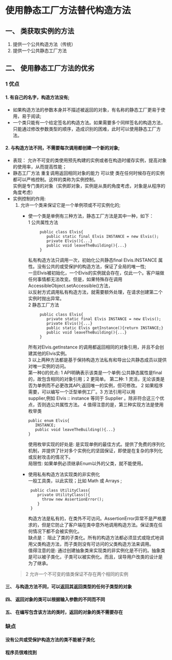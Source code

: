 # 使用静态工厂方法替代构造方法
## 一、 类获取实例的方法
  1. 提供一个公共构造方法（传统）
  2. 提供一个公共静态工厂方法
## 二、 使用静态工厂方法的优劣
### 1 优点
####  1. 有自己的名字，构造方法没有;      
  - 如果构造方法的参数本身并不描述被返回的对象，有名称的静态工厂更易于使用，易于阅读;
  - 一个类只能有一个给定签名的构造方法。如果需要多个同样签名的构造方法，只能通过修改参数类型的顺序，造成识别的困难，此时可以使用静态工厂方法。
####  2. 与构造方法不同，不需要每次调用都创建一个新的对象;
  - 表现： 允许不可变的类使用预先构建的实例或者在构造时缓存实例，提高对象的使用率，从而提高性能；
  - 静态工厂方法 重复调用返回相同对象的能力 可以使 类在任何时候存在的实例都可以严格控制。这样的类称为实例控制。   
    实例是专门类的对象（实例即对象，实例是从类的角度考虑，对象是从程序的角度考虑）   
  - 实例控制的作用:    
    1. 允许一个类来保证它是一个单例项或不可实例化的;
       - 使一个类是单例有三种方法，静态工厂方法是其中一种，如下：   
       1 公共属性方法
         ```
              public class Elvis{
                 public static final Elvis INSTANCE = new Elvis();
                 private Elvis(){...}
                 public void leaveTheBuilding(){...}
              }
         ```    
         私有构造方法只调用一次，初始化公共静态final Elvis.INSTANCE 属性。没有公共的或受保护的构造方法，保证了全局的唯一性;   
         一旦Elvis被初始化，一个Elvis的实例就会存在，仅此一个。客户端做任何事情都无法改变。但是，如果特殊存在调用AccessibleObject.setAccessible()方法，   
         以反射方式调用私有构造方法，就需要额外处理，在请求创建第二个实例时抛出异常。      
        2  静态工厂方法 
         ```
              public class Elvis{
                 private static final Elvis INSTANCE = new Elvis();
                 private Elvis(){...}
                 public static Elvis getInstance(){return INSTANCE;}
                 public void leaveTheBuilding(){...}
              }
         ```   
         所有对Elvis.getInstance 的调用都返回相同的对象引用，并且不会创建其他的Elvis实例。   
        3 以上两种方法都是基于保持构造方法私有和导出公共静态成员以提供对唯一实例的访问。   
         第一种()的优点: 1 API明确表示该类是一个单例:公共静态属性是final的，故包含相同的对象引用；2 更简单。
         第二种: 1 灵活，无论该类是否为单例而不必更改其API;返回唯一的实例，但可修改。 2 如果程序需要，可以编写一个泛型单例工厂。3 方法引用可以用   
                 supplier,例如 Elvis :: instance 等同于 Supplier<Evlist> 。除非符合这三个优点，否则选公共属性方法。
        4 值得注意的是，第三种实现方法是使用枚举类
          ```
          public enum Elvis{
             INSTANCE;
             public void leaveTheBuilding(){...}
          }
          ```
         使用枚举实现的好处是: 是实现单例的最佳方式。提供了免费的序列化机制，并提供了针对多个实例化的坚固保证，即使是在复杂的序列化或反射攻击的情况下。   
         局限性: 如果单例必须继承Enum以外的父类，就不能使用。   
            
       -  使用私有构造方法实现类的非实例化   
          一般工具类，以此实现；比如 Math 或 Arrays ;
          ```
           public class UtilityClass{
              private UtilityClass(){
                throw new AssertionError();
              }
           }
          ```
          构造方法是私有的，在类外不可访问。AssertionError异常不是严格要求的，但是它防止了客户端在类中意外地调用构造方法。保证类在任何情况下都不会被实例化。   
          缺点是： 阻止了类的子类化。所有的构造方法都必须显式或隐式地调用父类构造方法，而子类则没有可访问的父类构造方法来调用。   
          值得注意的是: 通过创建抽象类来实现类的非实例化是不行的。抽象类是可以被子类化，子类可以被实例化。而且，误导用户改类的设计是为了继承。
    > 2  允许一个不可变的值类保证不存在两个相同的实例
#### 三、 与构造方法不同，可以返回其返回类型的任何子类型的对象
#### 四、 返回对象的类可以根据输入参数的不同而不同
#### 五、 在编写包含该方法的类时，返回的对象的类不需要存在
### 缺点
#### 没有公共或受保护构造方法的类不能被子类化
#### 程序员很难找到
  